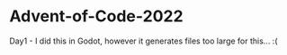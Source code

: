 # Advent-of-Code-2022

Day1 - I did this in Godot, however it generates files too large for this... :(

